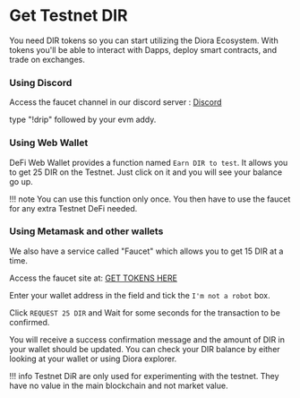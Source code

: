 # Get Testnet DIR  
You need DIR tokens so you can start utilizing the Diora Ecosystem. With tokens you'll be able to interact with Dapps, deploy smart contracts, and trade on exchanges.

### Using Discord

Access the faucet channel in our discord server : [Discord](https://discord.gg/2bVwpwF9aq)

type "!drip" followed by your evm addy.

### Using Web Wallet

DeFi Web Wallet provides a function named `Earn DIR to test`. It allows you to get 25 DIR on the Testnet.
Just click on it and you will see your balance go up.

!!! note
    You can use this function only once. You then have to use the faucet for any extra Testnet DeFi needed.

### Using Metamask and other wallets

We also have a service called "Faucet" which allows you to get 15 DIR at a time.

Access the faucet site at: [GET TOKENS HERE](https://diorafaucet.netlify.app)

Enter your wallet address in the field and tick the `I'm not a robot` box.

Click `REQUEST 25 DIR` and Wait for some seconds for the transaction to be confirmed.

You will receive a success confirmation message and the amount of DIR in your wallet should be updated. You can check your DIR balance by either looking at your wallet or using Diora explorer.

!!! info
    Testnet DiR are only used for experimenting with the testnet.
    They have no value in the main blockchain and not market value.
